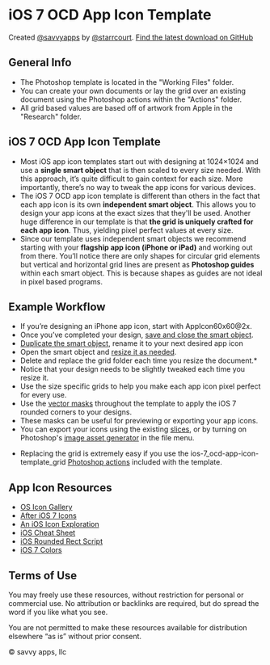 # iOS 7 OCD App Icon Template

Created [@savvyapps](https://twitter.com/savvyapps) by [@starrcourt](https://twitter.com/starrcourt). [Find the latest download on GitHub](https://github.com/savvyapps/iOS-7-OCD-App-Icon-Template)

## General Info

- The Photoshop template is located in the "Working Files" folder.
- You can create your own documents or lay the grid over an existing document using the Photoshop actions within the "Actions" folder.
- All grid based values are based off of artwork from Apple in the "Research" folder.

## iOS 7 OCD App Icon Template

- Most iOS app icon templates start out with designing at 1024×1024 and use a **single smart object** that is then scaled to every size needed. With this approach, it’s quite difficult to gain context for each size. More importantly, there’s no way to tweak the app icons for various devices.
- The iOS 7 OCD app icon template is different than others in the fact that each app icon is its own **independent smart object**. This allows you to design your app icons at the exact sizes that they'll be used. Another huge difference in our template is that **the grid is uniquely crafted for each app icon**. Thus, yielding pixel perfect values at every size.
- Since our template uses independent smart objects we recommend starting with your **flagship app icon (iPhone or iPad)** and working out from there. You’ll notice there are only shapes for circular grid elements but vertical and horizontal grid lines are present as **Photoshop guides** within each smart object. This is because shapes as guides are not ideal in pixel based programs.

## Example Workflow

- If you’re designing an iPhone app icon, start with AppIcon60x60@2x.
- Once you’ve completed your design, [save and close the smart object](http://help.adobe.com/en_US/photoshop/cs/using/WS41A5B796-6846-4e95-8459-95243441E126.html#WS44303F25-1238-4096-A39D-368AAFBBFC3Da).
- [Duplicate the smart object](http://help.adobe.com/en_US/photoshop/cs/using/WS41A5B796-6846-4e95-8459-95243441E126.html#WSB0431CBD-5A81-456a-8D49-6BE68D0BB521a), rename it to your next desired app icon
- Open the smart object and [resize it as needed](http://help.adobe.com/en_US/photoshop/cs/using/WSfd1234e1c4b69f30ea53e41001031ab64-7945a.html#WSfd1234e1c4b69f30ea53e41001031ab64-7939a).
- Delete and replace the grid folder each time you resize the document.*
- Notice that your design needs to be slightly tweaked each time you resize it.
- Use the size specific grids to help you make each app icon pixel perfect for every use.
- Use the [vector masks](http://helpx.adobe.com/photoshop/using/masking-layers-vector-masks.html) throughout the template to apply the iOS 7 rounded corners to your designs.
- These masks can be useful for previewing or exporting your app icons.
- You can export your icons using the existing [slices](http://helpx.adobe.com/en/photoshop/using/slicing-web-pages.html), or by turning on Photoshop's [image asset generator](http://helpx.adobe.com/photoshop/using/generate-assets-layers.html) in the file menu.

* Replacing the grid is extremely easy if you use the ios-7_ocd-app-icon-template_grid [Photoshop actions](http://help.adobe.com/en_US/photoshop/cs/using/WSfd1234e1c4b69f30ea53e41001031ab64-7451a.html) included with the template.

## App Icon Resources

- [OS Icon Gallery](http://iosicongallery.com/)
- [After iOS 7 Icons](http://afterios7icon.tumblr.com/)
- [An iOS Icon Exploration](http://davekilljoy.com/my-random-thoughts/2013/4/4/an-iso-icon-exploration/)
- [iOS Cheat Sheet](http://ivomynttinen.com/blog/the-ios-7-design-cheat-sheet/)
- [iOS Rounded Rect Script](http://blog.mikeswanson.com/iosroundedrect/)
- [iOS 7 Colors](http://ios7colors.com/)

## Terms of Use

You may freely use these resources, without restriction for personal or commercial use. No attribution or backlinks are required, but do spread the word if you like what you see.

You are not permitted to make these resources available for distribution elsewhere “as is” without prior consent.

© savvy apps, llc